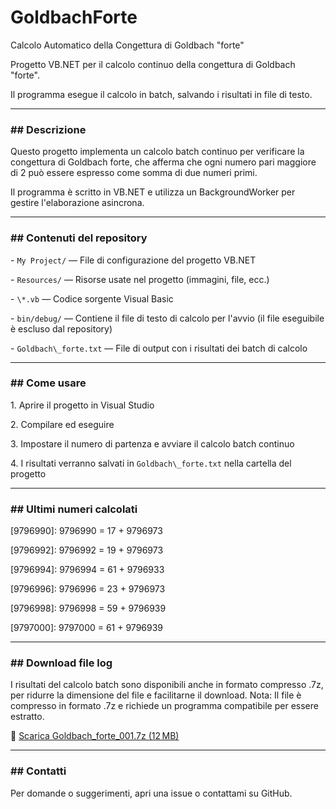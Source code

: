 # GoldbachForte

Calcolo Automatico della Congettura di Goldbach "forte"



Progetto VB.NET per il calcolo continuo della congettura di Goldbach "forte".  

Il programma esegue il calcolo in batch, salvando i risultati in file di testo.



---



### \## Descrizione



Questo progetto implementa un calcolo batch continuo per verificare la congettura di Goldbach forte, che afferma che ogni numero pari maggiore di 2 può essere espresso come somma di due numeri primi.  

Il programma è scritto in VB.NET e utilizza un BackgroundWorker per gestire l'elaborazione asincrona.



---



### \## Contenuti del repository



\- `My Project/` — File di configurazione del progetto VB.NET  

\- `Resources/` — Risorse usate nel progetto (immagini, file, ecc.)  

\- `\*.vb` — Codice sorgente Visual Basic  

\- `bin/debug/` — Contiene il file di testo di calcolo per l'avvio (il file eseguibile è escluso dal repository)  

\- `Goldbach\_forte.txt` — File di output con i risultati dei batch di calcolo  



---



### \## Come usare



1\. Aprire il progetto in Visual Studio  

2\. Compilare ed eseguire  

3\. Impostare il numero di partenza e avviare il calcolo batch continuo  

4\. I risultati verranno salvati in `Goldbach\_forte.txt` nella cartella del progetto



---



### \## Ultimi numeri calcolati


\[9796990]: 9796990 = 17 + 9796973

\[9796992]: 9796992 = 19 + 9796973

\[9796994]: 9796994 = 61 + 9796933

\[9796996]: 9796996 = 23 + 9796973

\[9796998]: 9796998 = 59 + 9796939

\[9797000]: 9797000 = 61 + 9796939


---


### \## Download file log


I risultati del calcolo batch sono disponibili anche in formato compresso .7z, per ridurre la dimensione del file e facilitarne il download.
Nota: Il file è compresso in formato .7z e richiede un programma compatibile per essere estratto.


🔗 [Scarica Goldbach_forte_001.7z (12 MB)](https://drive.google.com/uc?export=download&id=10ry6MYKErc4wdJSGF6K1V6xQlqv5qn3o)



---

### \## Contatti



Per domande o suggerimenti, apri una issue o contattami su GitHub.

